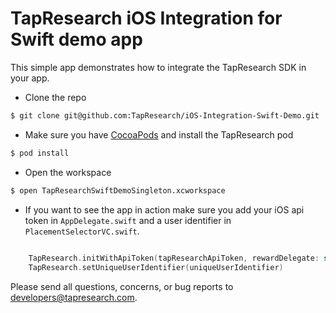 # TapResearch iOS Integration for Swift demo app

This simple app demonstrates how to integrate the TapResearch SDK in your app.

* Clone the repo

~~~~~~bash
$ git clone git@github.com:TapResearch/iOS-Integration-Swift-Demo.git
~~~~~~

* Make sure you have [CocoaPods](https://cocoapods.org/) and install the TapResearch pod

~~~~~bash
$ pod install
~~~~~

* Open the workspace

~~~~~bash
$ open TapResearchSwiftDemoSingleton.xcworkspace
~~~~~

* If you want to see the app in action make sure you add your iOS api token in `AppDelegate.swift` and a user identifier in `PlacementSelectorVC.swift`.

~~~~swift
    
    TapResearch.initWithApiToken(tapResearchApiToken, rewardDelegate: self, placementDelegate: self)
    TapResearch.setUniqueUserIdentifier(uniqueUserIdentifier)

~~~~

Please send all questions, concerns, or bug reports to developers@tapresearch.com.
